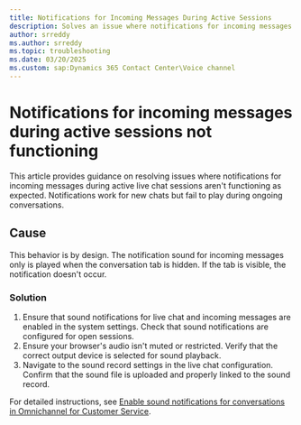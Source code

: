 ```yaml
---
title: Notifications for Incoming Messages During Active Sessions
description: Solves an issue where notifications for incoming messages during active sessions not functioning.
author: srreddy
ms.author: srreddy
ms.topic: troubleshooting
ms.date: 03/20/2025
ms.custom: sap:Dynamics 365 Contact Center\Voice channel
---
```

# Notifications for incoming messages during active sessions not functioning

This article provides guidance on resolving issues where notifications for incoming messages during active live chat sessions aren't functioning as expected. Notifications work for new chats but fail to play during ongoing conversations.

## Cause

This behavior is by design. The notification sound for incoming messages only is played when the conversation tab is hidden. If the tab is visible, the notification doesn't occur.

### Solution

1. Ensure that sound notifications for live chat and incoming messages are enabled in the system settings. Check that sound notifications are configured for open sessions.
1. Ensure your browser's audio isn't muted or restricted. Verify that the correct output device is selected for sound playback.
1. Navigate to the sound record settings in the live chat configuration. Confirm that the sound file is uploaded and properly linked to the sound record.

For detailed instructions, see [Enable sound notifications for conversations in Omnichannel for Customer Service](/dynamics365/customer-service/administer/enable-sound-notifications).
